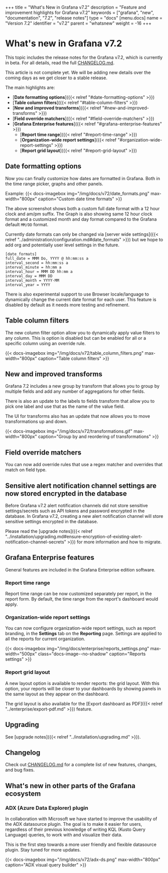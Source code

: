 +++
title = "What's New in Grafana v7.2"
description = "Feature and improvement highlights for Grafana v7.2"
keywords = ["grafana", "new", "documentation", "7.2", "release notes"]
type = "docs"
[menu.docs]
name = "Version 7.2"
identifier = "v7.2"
parent = "whatsnew"
weight = -16
+++

# What's new in Grafana v7.2

This topic includes the release notes for the Grafana v7.2, which is currently in beta. For all details, read the full [CHANGELOG.md](https://github.com/grafana/grafana/blob/master/CHANGELOG.md).

This article is not complete yet. We will be adding new details over the coming days as we get closer to a stable
release.

The main highlights are:

- [**Date formatting options**]({{< relref "#date-formatting-options" >}})
- [**Table column filters**]({{< relref "#table-column-filters" >}})
- [**New and improved transforms**]({{< relref "#new-and-improved-transforms" >}})
- [**Field override matchers**]({{< relref "#field-override-matchers" >}})
- [**Grafana Enterprise features**]({{< relref "#grafana-enterprise-features" >}})
  - [**Report time range**]({{< relref "#report-time-range" >}})
  - [**Organization-wide report settings**]({{< relref "#organization-wide-report-settings" >}})
  - [**Report grid layout**]({{< relref "#report-grid-layout" >}})

## Date formatting options

Now you can finally customize how dates are formatted in Grafana. Both in the time range picker, graphs and other panels.

Example:
{{< docs-imagebox img="/img/docs/v72/date_formats.png" max-width="800px" caption="Custom date time formats" >}}

The above screenshot shows both a custom full date format with a 12 hour clock and am/pm suffix. The Graph is also
showing same 12 hour clock format and a customized month and day format compared to the Grafana default `MM/DD` format.

Currently date formats can only be changed via [server wide settings]({{< relref
"../administration/configuration.md#date_formats" >}}) but we hope to add org and potentially user level
settings in the future.

```
[date_formats]
full_date = MMM Do, YYYY @ hh:mm:ss a
interval_second = hh:mm:ss a
interval_minute = hh:mm a
interval_hour = MMM DD hh:mm a
interval_day = MMM DD
interval_month = YYYY-MM
interval_year = YYYY
```

There is also experimental support to use Browser locale/language to dynamically change the current date format
for each user. This feature is disabled by default as it needs more testing and refinement.

## Table column filters

The new column filter option allow you to dynamically apply value filters to any column. This is option is disabled but
can be enabled for all or a specific column using an override rule.

{{< docs-imagebox img="/img/docs/v72/table_column_filters.png" max-width="800px" caption="Table column filters" >}}

## New and improved transforms

Grafana 7.2 includes a new group by transform that allows you to group by multiple fields and add any number of aggregations for other fields.

There is also an update to the labels to fields transform that allow you to pick one label and use that as the name of the value field.

The UI for transforms also has an update that now allows you to move transformations up and down.

{{< docs-imagebox img="/img/docs/v72/transformations.gif" max-width="800px" caption="Group by and reordering of transformations" >}}

## Field override matchers

You can now add override rules that use a regex matcher and overrides that match on field type.

## Sensitive alert notification channel settings are now stored encrypted in the database

Before Grafana v7.2 alert notification channels did not store sensitive settings/secrets such as API tokens and password encrypted in the database. In Grafana v7.2, creating a new alert notification channel will store sensitive settings encrypted in the database.

Please read the [upgrade notes]({{< relref "../installation/upgrading.md#ensure-encryption-of-existing-alert-notification-channel-secrets" >}}) for more information and how to migrate.

## Grafana Enterprise features

General features are included in the Grafana Enterprise edition software.

### Report time range

Report time range can be now customized separately per report, in the report form. By default, the time range from the report's dashboard would apply.

### Organization-wide report settings

You can now configure organization-wide report settings, such as report branding, in the **Settings** tab on the **Reporting** page. Settings are applied to all the reports for current organization.

{{< docs-imagebox img="/img/docs/enterprise/reports_settings.png" max-width="500px" class="docs-image--no-shadow" caption="Reports settings" >}}

### Report grid layout

A new layout option is available to render reports: the grid layout. With this option, your reports will be closer to your dashboards by showing panels in the same layout as they appear on the dashboard. 

The grid layout is also available for the [Export dashboard as PDF]({{< relref "../enterprise/export-pdf.md" >}}) feature. 

## Upgrading

See [upgrade notes]({{< relref "../installation/upgrading.md" >}}).

## Changelog

Check out [CHANGELOG.md](https://github.com/grafana/grafana/blob/master/CHANGELOG.md) for a complete list of new features, changes, and bug fixes.

## What's new in other parts of the Grafana ecosystem

### ADX (Azure Data Explorer) plugin
In collaboration with Microsoft we have started to improve the usability of the ADX datasource plugin. The goal is to make it easier for users, regardless of their previous knowledge of writing KQL (Kusto Query Language) queries, to work with and visualize their data.

This is the first step towards a more user friendly and flexible datasource plugin. Stay tuned for more updates.

{{< docs-imagebox img="/img/docs/v72/adx-ds.png" max-width="800px" caption="ADX visual query builder" >}}
